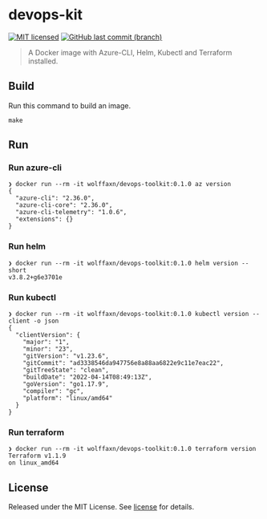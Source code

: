 # devops-kit

[![MIT licensed](https://img.shields.io/badge/license-MIT-blue.svg)](https://opensource.org/licenses/MIT)
[![GitHub last commit (branch)](https://img.shields.io/github/last-commit/wolffaxn/devops-toolkit/main.svg)](https://github.com/wolffaxn/devops-toolkit)

> A Docker image with Azure-CLI, Helm, Kubectl and Terraform installed.

## Build

Run this command to build an image.

```
make
```

## Run

### Run azure-cli

```
❯ docker run --rm -it wolffaxn/devops-toolkit:0.1.0 az version
{
  "azure-cli": "2.36.0",
  "azure-cli-core": "2.36.0",
  "azure-cli-telemetry": "1.0.6",
  "extensions": {}
}

```

### Run helm

```
❯ docker run --rm -it wolffaxn/devops-toolkit:0.1.0 helm version --short
v3.8.2+g6e3701e

```

### Run kubectl

```
❯ docker run --rm -it wolffaxn/devops-toolkit:0.1.0 kubectl version --client -o json
{
  "clientVersion": {
    "major": "1",
    "minor": "23",
    "gitVersion": "v1.23.6",
    "gitCommit": "ad3338546da947756e8a88aa6822e9c11e7eac22",
    "gitTreeState": "clean",
    "buildDate": "2022-04-14T08:49:13Z",
    "goVersion": "go1.17.9",
    "compiler": "gc",
    "platform": "linux/amd64"
  }
}

```

### Run terraform

```
❯ docker run --rm -it wolffaxn/devops-toolkit:0.1.0 terraform version
Terraform v1.1.9
on linux_amd64

```

## License

Released under the MIT License. See [license](LICENSE.md) for details.

